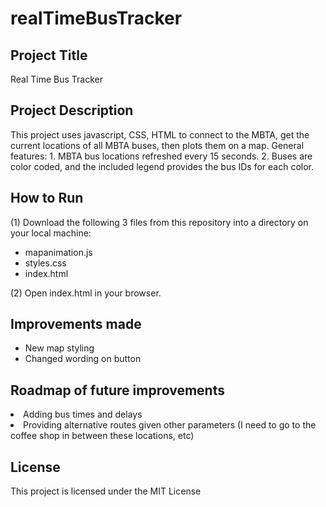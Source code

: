 # realTimeBusTracker

<h2>Project Title</h2>
Real Time Bus Tracker

<h2>Project Description</h2>
This project uses javascript, CSS, HTML to connect to the MBTA, get the current locations of all MBTA buses, then plots them on a map. 
General features:
1. MBTA bus locations refreshed every 15 seconds.
2. Buses are color coded, and the included legend provides the bus IDs for each color.

<h2>How to Run</h2>
(1) Download the following 3 files from this repository into a directory on your local machine: 
<ul>
  <li>mapanimation.js</li>
  <li>styles.css</li>
  <li>index.html</li>
</ul>
(2) Open index.html in your browser.

<h2>Improvements made</h2>
<ul>
 <li> New map styling
 <li>Changed wording on button
 </ul>

<h2>Roadmap of future improvements</h2>
</ul>
 <li>Adding bus times and delays
 <li>Providing alternative routes given other parameters (I need to go to the coffee shop in between these locations, etc)
 </ul>

<h2>License</h2>
This project is licensed under the MIT License
